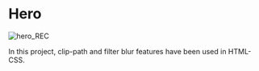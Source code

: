 # Hero
![hero_REC](https://user-images.githubusercontent.com/65957331/231397740-9d12cbef-ca1d-40b7-af24-ad26212e17b3.gif)

In this project, clip-path and filter blur features have been used in HTML-CSS.
